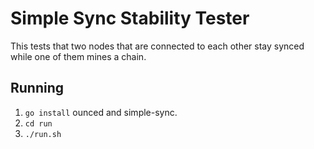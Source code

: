 # Simple Sync Stability Tester
This tests that two nodes that are connected to each other
stay synced while one of them mines a chain.

## Running
 1. `go install` ounced and simple-sync.
 2. `cd run`
 3. `./run.sh`


